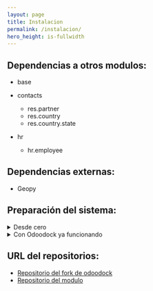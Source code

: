 ```yaml
---
layout: page
title: Instalacion
permalink: /instalacion/
hero_height: is-fullwidth
---
```

## Dependencias a otros modulos:
- base

- contacts
    - res.partner
    - res.country
    - res.country.state

- hr
    - hr.employee

## Dependencias externas:
- Geopy

## Preparación del sistema:
<details>
    <summary>Desde cero</summary>
    1. Es conveniente crear en local una carpeta llamada Odoo_dev o [nombre de la
        empresa]_dev.
        ```shell
        mkdir odoo_dev
        ```
    2. Clonar en su interior odoodock.
        ```shell
        cd odoo_dev
        git clone https://github.com/JosemaVlc/odoodock.git
        ```
    3. Copiar ficheros .env-example a .env y .services-example a .services.
        ```shell
        cd odoodock
        cp .env-example .env
        cp .services-example .services
        ```
    4. Asignar permisos de ejecución para el usuario al fichero up.sh y create-module.sh.
        ```shell
        chmod u+x ./up.sh
        chmod u+x ./create-module.sh
        ```
    5. Arrancar los servicios.
        ```shell
        ./up.sh
        ```
        Puedes comprobar que los contenidos estan en ejecución con:
        ```shell
        docker compose ps
        ```
        tambien puedes comprobarlo con:
        ```shell
        docker ps
        ```
    6. Para comprobar que todo ha ido correctamente, acceder desde un navegador a localhost:8069, donde debe aparecer la página del selector de la base de datos.
    <p align="center">
    <img src="./img/odoo_base_datos.jpg" alt="Imagen con pantalla de creacion de la base de datos">
    </p>

    7. Configurar los valores y crea la base de datos.

    8. En la termina accede al servicio web
        ```shell
        docker exec -it odoodock-web-1 bash
        ```
    9. Clona el modulo de incidencias.
        ```shell
        cd /mnt/extra-addons
        git clone https://github.com/JosemaVlc/incidencias.git
        ```
</details>
<details>
    <summary>Con Odoodock ya funcionando</summary>
    1. Arranca los servicios.
    2. Entra en el servicio web.
        ```shell
        docker exec -it [nombre de tu servicio web] bash
        ```
    3. Instala geopy.
        ```shell
        pip3 install geopy
        ```
    4. Descarga el modulo incidencias.
        ```shell
        pip3 install geopy
        ```
    5. Localiza tu carpeta extra-addons, y una vez dentro, clona el modulo incidencias
        ```shell
        git clone https://github.com/JosemaVlc/odoodock.git
        ```

    4. Logueate en localhost y activa modo desarrollador
    5. Recuerda tener instalado los modulos contactos y empleados, si no es así instalalos
    6. Instala el modulo incidencias
</details>

## URL del repositorios:
- [Repositorio del fork de odoodock](https://github.com/JosemaVlc/odoodock.git)
- [Repositorio del modulo](https://github.com/JosemaVlc/modulo_incidencias)
